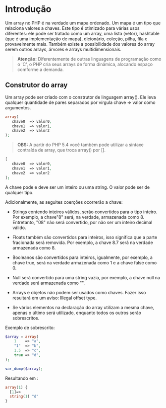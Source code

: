 
# Introdução

Um array no PHP é na verdade um mapa ordenado. Um mapa é um tipo que relaciona valores a chaves. Este tipo é otimizado para várias usos diferentes: ele pode ser tratado como um array, uma lista (vetor), hashtable (que é uma implementação de mapa), dicionário, coleção, pilha, fila e provavelmente mais. Também existe a possibilidade dos valores do array serem outros arrays, árvores e arrays multidimensionais.

> **Atenção:** Diferentemente de outras linguagens de programação como o 'C', o PHP cria seus arrays de forma dinâmica, alocando espaço comforme a demanda.

## Construtor do array

Um array pode ser criado com o construtor de linguagem array(). Ele leva qualquer quantidade de pares separados por vírgula chave => valor como argumentos.

```php
array(
   chave0  => valor0,
   chave1  => valor1,
   chave2  => valor2
);
```

> **OBS:** A partir do PHP 5.4 você também pode utilizar a sintaxe contraída de array, que troca array() por [].

```php
[
   chave0  => valor0,
   chave1  => valor1,
   chave2  => valor2
];
```

A chave pode e deve ser um inteiro ou uma string. O valor pode ser de qualquer tipo.

Adicionalmente, as seguites coerções ocorrerão a chave:

* Strings contendo inteiros válidos, serão convertidos para o tipo inteiro. Por exemplo, a chave"8" será, na verdade, armazenada como 8. Entretanto, "08" não será convertido, por não ser um inteiro decimal válido.

* Floats também são convertidos para inteiros, isso significa que a parte fracionada será removida. Por exemplo, a chave 8.7 será na verdade armazenada como 8.

* Booleanos são convertidos para inteiros, igualmente, por exemplo, a chave true, será na verdade armazenada como 1 e a chave false como 0.

* Null será convertido para uma string vazia, por exemplo, a chave null na verdade será armazenada como "".

* Arrays e objetos não podem ser usados como chaves. Fazer isso resultará em um aviso: Illegal offset type.

* Se vários elementos na declaração do array utilizam a mesma chave, apenas o último será utilizado, enquanto todos os outros serão sobrescritos.

Exemplo de sobrescrito:

```PHP
$array = array(
    1    => "a",
    "1"  => "b",
    1.5  => "c",
    true => "d",
);

var_dump($array);

```

Resultando em :

```PHP
array(1) {
  [1]=>
  string(1) "d"
}
```
